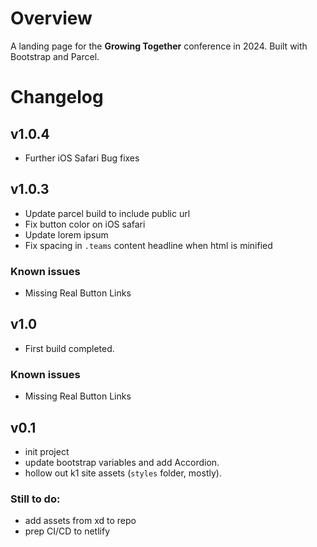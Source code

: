 # Overview

A landing page for the **Growing Together** conference in 2024. Built with Bootstrap and Parcel.

# Changelog

## v1.0.4

- Further iOS Safari Bug fixes

## v1.0.3

-   Update parcel build to include public url
-   Fix button color on iOS safari
-   Update lorem ipsum
-   Fix spacing in `.teams` content headline when html is minified

### Known issues

-   Missing Real Button Links

## v1.0

-   First build completed.

### Known issues

-   Missing Real Button Links

## v0.1

-   init project
-   update bootstrap variables and add Accordion.
-   hollow out k1 site assets (`styles` folder, mostly).

### Still to do:

-   add assets from xd to repo
-   prep CI/CD to netlify
